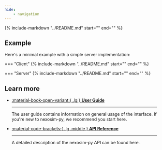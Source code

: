 ```yaml
---
hide:
    - navigation
---
```

{%
    include-markdown "../README.md"
    start="<!-- index start -->"
    end="<!-- index end -->"
%}

## Example

Here's a minimal example with a simple server implementation:

=== "Client"
    {%
        include-markdown "../README.md"
        start="<!-- example client start -->"
        end="<!-- example client end -->"
    %}

=== "Server"
    {%
        include-markdown "../README.md"
        start="<!-- example server start -->"
        end="<!-- example server end -->"
    %}

## Learn more

<div class="grid cards" markdown>

-   [:material-book-open-variant:{ .lg } **User Guide**](user_guide.md)

    ---
    The user guide contains information on general usage of the interface.
    If you're new to nexosim-py, we recommend you start here.

-   [:material-code-brackets:{ .lg .middle } **API Reference**](reference/mod_root.md)

    ---

    A detailed description of the nexosim-py API can be found here.

</div>